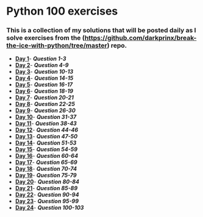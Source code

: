 # Python 100 exercises

### This is a collection of my solutions that will be posted daily as I solve exercises from the (https://github.com/darkprinx/break-the-ice-with-python/tree/master) repo.

* **[Day 1](https://github.com/0KvinayK0/python-100-exercises/blob/main/main/day1.md "Day 1 Status")**- ***Question 1-3***
* **[Day 2](https://github.com/0KvinayK0/python-100-exercises/blob/main/main/day2.md "Day 2 Status")**- ***Question 4-9***
* **[Day 3](https://github.com/0KvinayK0/python-100-exercises/blob/main/main/day3.md "Day 3 Status")**- ***Question 10-13***
* **[Day 4](https://github.com/0KvinayK0/python-100-exercises/blob/main/main/day4.md "Day 4 Status")**- ***Question 14-15***
* **[Day 5](https://github.com/0KvinayK0/python-100-exercises/blob/main/main/day5.md "Day 5 Status")**- ***Question 16-17***
* **[Day 6](https://github.com/0KvinayK0/python-100-exercises/blob/main/main/day6.md "Day 6 Status")**- ***Question 18-19***
* **[Day 7](https://github.com/0KvinayK0/python-100-exercises/blob/main/main/day7.md "Day 7 Status")**- ***Question 20-21***
* **[Day 8](https://github.com/0KvinayK0/python-100-exercises/blob/main/main/day8.md "Day 8 Status")**- ***Question 22-25***
* **[Day 9](https://github.com/0KvinayK0/python-100-exercises/blob/main/main/day9.md "Day 9 Status")**- ***Question 26-30***
* **[Day 10](https://github.com/0KvinayK0/python-100-exercises/blob/main/main/day10.md "Day 10 Status")**- ***Question 31-37***
* **[Day 11](https://github.com/0KvinayK0/python-100-exercises/blob/main/main/day_11.md "Day 11 Status")**- ***Question 38-43***
* **[Day 12](https://github.com/0KvinayK0/python-100-exercises/blob/main/main/day_12.md "Day 12 Status")**- ***Question 44-46***
* **[Day 13](https://github.com/0KvinayK0/python-100-exercises/blob/main/main/day_13.md "Day 13 Status")**- ***Question 47-50***
* **[Day 14](https://github.com/0KvinayK0/python-100-exercises/blob/main/main/day_14.md "Day 14 Status")**- ***Question 51-53***
* **[Day 15](https://github.com/0KvinayK0/python-100-exercises/blob/main/main/day_15.md "Day 15 Status")**- ***Question 54-59***
* **[Day 16](https://github.com/0KvinayK0/python-100-exercises/blob/main/main/day_16.md "Day 16 Status")**- ***Question 60-64***
* **[Day 17](https://github.com/0KvinayK0/python-100-exercises/blob/main/main/day_17.md "Day 17 Status")**- ***Question 65-69***
* **[Day 18](https://github.com/0KvinayK0/python-100-exercises/blob/main/main/day_18.md "Day 18 Status")**- ***Question 70-74***
* **[Day 19](https://github.com/0KvinayK0/python-100-exercises/blob/main/main/day_18.md "Day 19 Status")**- ***Question 75-79***
* **[Day 20](https://github.com/0KvinayK0/python-100-exercises/blob/main/main/day_20.md "Day 20 Status")**- ***Question 80-84***
* **[Day 21](https://github.com/0KvinayK0/python-100-exercises/blob/main/main/day_21.md "Day 21 Status")**- ***Question 85-89***
* **[Day 22](https://github.com/0KvinayK0/python-100-exercises/blob/main/main/day_22.md "Day 22 Status")**- ***Question 90-94***
* **[Day 23](https://github.com/0KvinayK0/python-100-exercises/blob/main/main/day_23.md "Day 23 Status")**- ***Question 95-99***
* **[Day 24](https://github.com/0KvinayK0/python-100-exercises/blob/main/main/day_24.md "Day 24 Status")**- ***Question 100-103***


